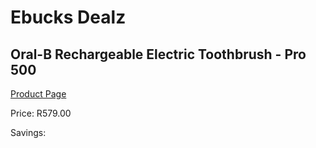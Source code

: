 
# Ebucks Dealz
## Oral-B Rechargeable Electric Toothbrush - Pro 500
[Product Page](https://www.ebucks.com/web/shop/productSelected.do?prodId=1018851326&catId=908594260)

Price: R579.00

Savings: 


	